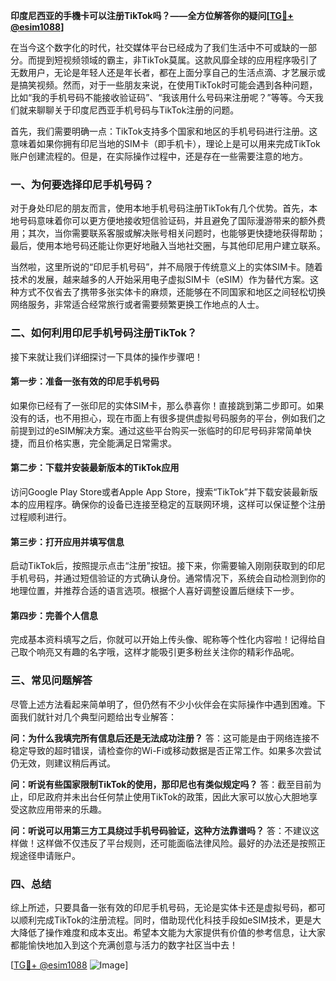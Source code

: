 **印度尼西亚的手機卡可以注册TikTok吗？——全方位解答你的疑问[[TG💪+ @esim1088](https://t.me/s/esim1088)]**

在当今这个数字化的时代，社交媒体平台已经成为了我们生活中不可或缺的一部分。而提到短视频领域的霸主，非TikTok莫属。这款风靡全球的应用程序吸引了无数用户，无论是年轻人还是年长者，都在上面分享自己的生活点滴、才艺展示或是搞笑视频。然而，对于一些朋友来说，在使用TikTok时可能会遇到各种问题，比如“我的手机号码不能接收验证码”、“我该用什么号码来注册呢？”等等。今天我们就来聊聊关于印度尼西亚手机号码与TikTok注册的问题。

首先，我们需要明确一点：TikTok支持多个国家和地区的手机号码进行注册。这意味着如果你拥有印尼当地的SIM卡（即手机卡），理论上是可以用来完成TikTok账户创建流程的。但是，在实际操作过程中，还是存在一些需要注意的地方。

### 一、为何要选择印尼手机号码？

对于身处印尼的朋友而言，使用本地手机号码注册TikTok有几个优势。首先，本地号码意味着你可以更方便地接收短信验证码，并且避免了国际漫游带来的额外费用；其次，当你需要联系客服或解决账号相关问题时，也能够更快捷地获得帮助；最后，使用本地号码还能让你更好地融入当地社交圈，与其他印尼用户建立联系。

当然啦，这里所说的“印尼手机号码”，并不局限于传统意义上的实体SIM卡。随着技术的发展，越来越多的人开始采用电子虚拟SIM卡（eSIM）作为替代方案。这种方式不仅省去了携带多张实体卡的麻烦，还能够在不同国家和地区之间轻松切换网络服务，非常适合经常旅行或者需要频繁更换工作地点的人士。

### 二、如何利用印尼手机号码注册TikTok？

接下来就让我们详细探讨一下具体的操作步骤吧！

#### 第一步：准备一张有效的印尼手机号码
如果你已经有了一张印尼的实体SIM卡，那么恭喜你！直接跳到第二步即可。如果没有的话，也不用担心，现在市面上有很多提供虚拟号码服务的平台，例如我们之前提到过的eSIM解决方案。通过这些平台购买一张临时的印尼号码非常简单快捷，而且价格实惠，完全能满足日常需求。

#### 第二步：下载并安装最新版本的TikTok应用
访问Google Play Store或者Apple App Store，搜索“TikTok”并下载安装最新版本的应用程序。确保你的设备已连接至稳定的互联网环境，这样可以保证整个注册过程顺利进行。

#### 第三步：打开应用并填写信息
启动TikTok后，按照提示点击“注册”按钮。接下来，你需要输入刚刚获取到的印尼手机号码，并通过短信验证的方式确认身份。通常情况下，系统会自动检测到你的地理位置，并推荐合适的语言选项。根据个人喜好调整设置后继续下一步。

#### 第四步：完善个人信息
完成基本资料填写之后，你就可以开始上传头像、昵称等个性化内容啦！记得给自己取个响亮又有趣的名字哦，这样才能吸引更多粉丝关注你的精彩作品呢。

### 三、常见问题解答

尽管上述方法看起来简单明了，但仍然有不少小伙伴会在实际操作中遇到困难。下面我们就针对几个典型问题给出专业解答：

**问：为什么我填完所有信息后还是无法成功注册？**
答：这可能是由于网络连接不稳定导致的超时错误，请检查你的Wi-Fi或移动数据是否正常工作。如果多次尝试仍无效，则建议稍后再试。

**问：听说有些国家限制TikTok的使用，那印尼也有类似规定吗？**
答：截至目前为止，印尼政府并未出台任何禁止使用TikTok的政策，因此大家可以放心大胆地享受这款应用带来的乐趣。

**问：听说可以用第三方工具绕过手机号码验证，这种方法靠谱吗？**
答：不建议这样做！这样做不仅违反了平台规则，还可能面临法律风险。最好的办法还是按照正规途径申请账户。

### 四、总结

综上所述，只要具备一张有效的印尼手机号码，无论是实体卡还是虚拟号码，都可以顺利完成TikTok的注册流程。同时，借助现代化科技手段如eSIM技术，更是大大降低了操作难度和成本支出。希望本文能为大家提供有价值的参考信息，让大家都能愉快地加入到这个充满创意与活力的数字社区当中去！

[[TG💪+ @esim1088](https://t.me/s/esim1088) ![Image](https://i.postimg.cc/4NQfJmqS/Snipaste-2025-05-13-00-14-12.png)]